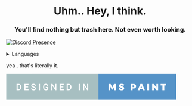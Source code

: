 <h1 align="center">Uhm.. Hey, I think.</h1>
<h3 align="center">You'll find nothing but trash here. Not even worth looking.</h3>

[![Discord Presence](https://lanyard.cnrad.dev/api/1029116788635598878?hideDiscrim=true&hideTimestamp=true&hideStatus=true)](https://discord.com/users/1029116788635598878)

<details>
      <summary>Languages</summary>
	<a href="https://www.w3schools.com/cs/" target="_blank" rel="noreferrer"> <img src="https://raw.githubusercontent.com/devicons/devicon/master/icons/csharp/csharp-original.svg" alt="csharp" width="40" height="40"/> </a> 
	<a href="https://developer.mozilla.org/en-US/docs/Web/JavaScript" target="_blank" rel="noreferrer"> <img src="https://raw.githubusercontent.com/devicons/devicon/master/icons/javascript/javascript-original.svg" alt="javascript" width="40" height="40"/> </a> 
	<a href="https://www.java.com" target="_blank" rel="noreferrer"> <img src="https://raw.githubusercontent.com/devicons/devicon/master/icons/java/java-original.svg" alt="java" width="40" height="40"/> </a> 
</details>
	
yea.. that's literally it.

[![forthebadge](https://raw.githubusercontent.com/BraveUX/for-the-badge/master/src/images/badges/designed-in-ms-paint.svg)](https://github.com/BraveUX/for-the-badge)
